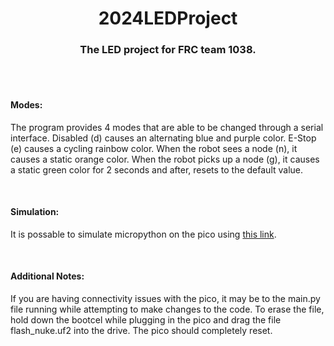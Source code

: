 <h1 align="center">2024LEDProject</h1>
<h3 align="center">The LED project for FRC team 1038.</h3>
<br />
<br />
<h4>Modes:</h4>
<p>The program provides 4 modes that are able to be changed through a serial interface. Disabled (d) causes an alternating blue and purple color. E-Stop (e) causes a cycling rainbow color. When the robot sees a node (n), it causes a static orange color. When the robot picks up a node (g), it causes a static green color for 2 seconds and after, resets to the default value.</p>
<br />
<h4>Simulation:</h4>
<p>It is possable to simulate micropython on the pico using <a href="https://wokwi.com/projects/new/micropython-pi-pico">this link</a>.</p>
<br />
<h4>Additional Notes:</h4>
<p>If you are having connectivity issues with the pico, it may be to the main.py file running while attempting to make changes to the code. To erase the file, hold down the bootcel while plugging in the pico and drag the file flash_nuke.uf2 into the drive. The pico should completely reset.</p>
